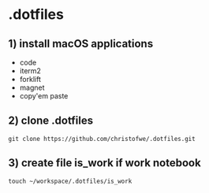 # .dotfiles


## 1) install macOS applications
- code
- iterm2
- forklift
- magnet
- copy'em paste

## 2) clone .dotfiles
`git clone https://github.com/christofwe/.dotfiles.git`

## 3) create file is_work if work notebook
`touch ~/workspace/.dotfiles/is_work`
